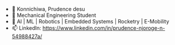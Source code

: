 - 👋 Konnichiwa, Prudence desu
- 👀 Mechanical Engineering Student
- 💞️ AI | ML | Robotics | Embedded Systems | Rocketry | E-Mobility
- 📫 LinkedIn: https://www.linkedin.com/in/prudence-njoroge-n-54988427a/
